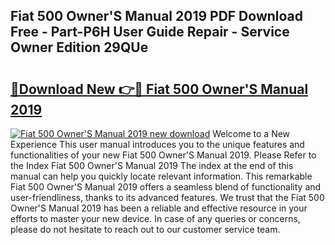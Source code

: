 ## Fiat 500 Owner'S Manual 2019 PDF Download Free - Part-P6H User Guide Repair - Service Owner Edition 29QUe

# <h2><a href="http://cf12016.oget.top/?id=Fiat+500+Owner%27S+Manual+2019">🔗Download New 👉🔴 Fiat 500 Owner'S Manual 2019</a></h2>

[![Fiat 500 Owner'S Manual 2019 new download](https://i.imgur.com/5g1atiW.png)](http://cf12016.oget.top/?id=Fiat+500+Owner%27S+Manual+2019)
Welcome to a New Experience This user manual introduces you to the unique features and functionalities of your new Fiat 500 Owner'S Manual 2019. Please Refer to the Index Fiat 500 Owner'S Manual 2019 The index at the end of this manual can help you quickly locate relevant information. This remarkable Fiat 500 Owner'S Manual 2019 offers a seamless blend of functionality and user-friendliness, thanks to its advanced features. We trust that the Fiat 500 Owner'S Manual 2019 has been a reliable and effective resource in your efforts to master your new device. In case of any queries or concerns, please do not hesitate to reach out to our customer service team.
